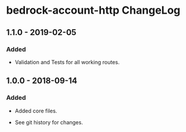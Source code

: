 # bedrock-account-http ChangeLog

## 1.1.0 - 2019-02-05

### Added

- Validation and Tests for all working routes.

## 1.0.0 - 2018-09-14

### Added
- Added core files.

- See git history for changes.
